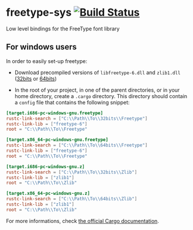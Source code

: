 freetype-sys [![Build Status](https://travis-ci.org/PistonDevelopers/freetype-sys.svg?branch=master)](https://travis-ci.org/PistonDevelopers/freetype-sys)
============

Low level bindings for the FreeType font library

## For windows users

In order to easily set-up freetype:

 - Download precompiled versions of `libfreetype-6.dll` and `zlib1.dll`
   ([32bits](http://www.gtk.org/download/win32.php) or [64bits](http://www.gtk.org/download/win64.php))

 - In the root of your project, in one of the parent directories, or in your home directory,
   create a `.cargo` directory. This directory should contain a `config`
   file that contains the following snippet:

```toml
[target.i686-pc-windows-gnu.freetype]
rustc-link-search = ["C:\\Path\\To\\32bits\\Freetype"]
rustc-link-lib = ["freetype-6"]
root = "C:\\Path\\To\\Freetype"

[target.x86_64-pc-windows-gnu.freetype]
rustc-link-search = ["C:\\Path\\To\\64bits\\Freetype"]
rustc-link-lib = ["freetype-6"]
root = "C:\\Path\\To\\Freetype"

[target.i686-pc-windows-gnu.z]
rustc-link-search = ["C:\\Path\\To\\32bits\\Zlib"]
rustc-link-lib = ["zlib1"]
root = "C:\\Path\\To\\Zlib"

[target.x86_64-pc-windows-gnu.z]
rustc-link-search = ["C:\\Path\\To\\64bits\\Zlib"]
rustc-link-lib = ["zlib1"]
root = "C:\\Path\\To\\Zlib"
```

For more informations, check [the official Cargo documentation](http://doc.crates.io/build-script.html#overriding-build-scripts).

